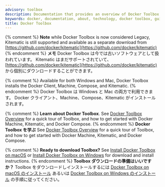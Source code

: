 ```yaml
---
advisory: toolbox
description: Documentation that provides an overview of Docker Toolbox and installation instructions
keywords: docker, documentation, about, technology, docker toolbox, gui
title: Docker Toolbox
---
```


{% comment %}
**Note** while Docker Toolbox is now considered Legacy, Kitematic is still supported and available as a separate download from [https://github.com/docker/kitematic](https://github.com/docker/kitematic)
{% endcomment %}
**メモ** Docker Toolbox は今では古いソフトウェアとして扱われています。
Kitematic はまだサポートされていて、[https://github.com/docker/kitematic](https://github.com/docker/kitematic) から個別にダウンロードすることができます。

{% comment %}
Available for both Windows and Mac, Docker Toolbox installs the Docker Client, Machine, Compose, and Kitematic.
{% endcomment %}
Docker Toolbox は Windows と Mac の両方で利用できます。
Docker クライアント、Machine、Compose、Kitematic がインストールされます。

{% comment %}
**Learn about Docker Toolbox**. See [Docker Toolbox Overview](overview.md) for a quick tour of Toolbox, and
how to get started with Docker Machine, Kitematic, and Docker Compose.
{% endcomment %}
**Docker Toolbox を学ぶ**
See [Docker Toolbox Overview](overview.md) for a quick tour of Toolbox, and
how to get started with Docker Machine, Kitematic, and Docker Compose.

{% comment %}
**Ready to download Toolbox?**  See [Install Docker Toolbox on macOS](toolbox_install_mac.md) or [Install Docker Toolbox on Windows](toolbox_install_windows.md) for download and install instructions.
{% endcomment %}
**Toolbox ダウンロードの準備はいいですか？**
Toolbox をダウンロードしインストールするには [Docker Toolbox on macOS のインストール](toolbox_install_mac.md)
あるいは [Docker Toolbox on Windows のインストール](toolbox_install_windows.md) の手順に従ってください。
